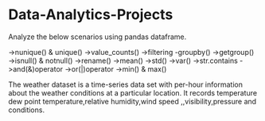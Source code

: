 # Data-Analytics-Projects

Analyze the below scenarios using pandas dataframe.

->nunique() & unique()
->value_counts()
->filtering
-groupby()
->getgroup()
->isnull() & notnull()
->rename()
->mean()
->std()
->var()
->str.contains
->and(&)operator
->or(|)operator
->min() & max()

The weather dataset is a time-series data set with per-hour information about the weather conditions at a particular location. It records temperature dew point temperature,relative humidity,wind speed ,,visibility,pressure and conditions.
